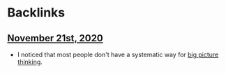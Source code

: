 
# Backlinks
## [November 21st, 2020](<November 21st, 2020.md>)
- I noticed that most people don't have a systematic way for [big picture thinking](<big picture thinking.md>).

